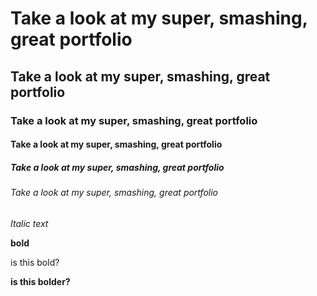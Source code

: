 # Take a look at my super, smashing, great portfolio

## Take a look at my super, smashing, great portfolio
### Take a look at my super, smashing, great portfolio
#### Take a look at my super, smashing, great portfolio
##### Take a look at my super, smashing, great portfolio
###### Take a look at my super, smashing, great portfolio

*Italic text*

**bold**  

is this bold?

**is this bolder?**
